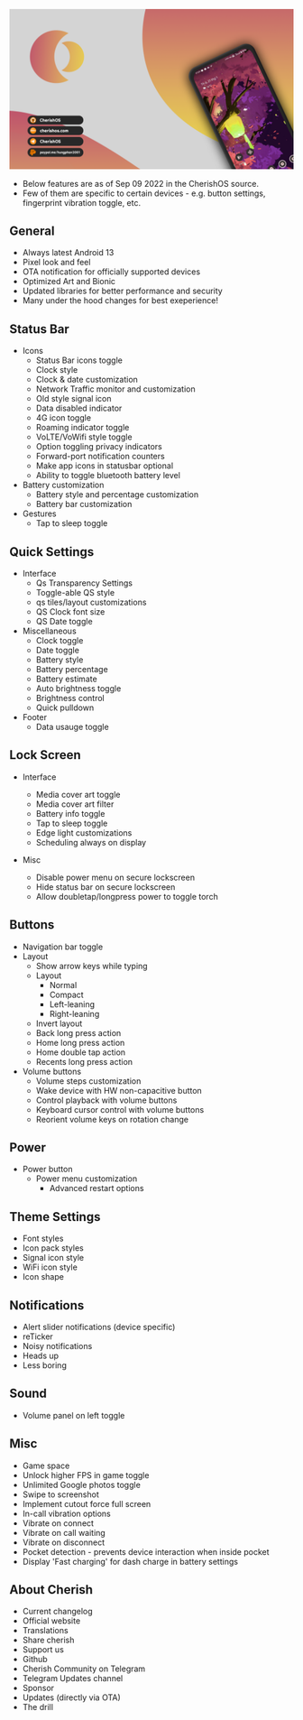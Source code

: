 ![alt text][logo]

  [logo]:https://github.com/CherishOS/android_manifest/blob/tiramisu/assets/cherish.png ""
* Below features are as of Sep 09 2022 in the CherishOS source.
* Few of them are specific to certain devices - e.g. button settings, fingerprint vibration toggle, etc.

General
----------
* Always latest Android 13
* Pixel look and feel
* OTA notification for officially supported devices
* Optimized Art and Bionic
* Updated libraries for better performance and security
* Many under the hood changes for best exeperience!

Status Bar
----------
* Icons
    * Status Bar icons toggle
    * Clock style
    * Clock & date customization
    * Network Traffic monitor and customization
    * Old style signal icon
    * Data disabled indicator
    * 4G icon toggle
    * Roaming indicator toggle
    * VoLTE/VoWifi style toggle
    * Option toggling privacy indicators
    * Forward-port notification counters
    * Make app icons in statusbar optional 
    * Ability to toggle bluetooth battery level
* Battery customization
    * Battery style and percentage customization
    * Battery bar customization
* Gestures
    * Tap to sleep toggle

Quick Settings
----------
* Interface
    * Qs Transparency Settings
    * Toggle-able QS style
    * qs tiles/layout customizations
    * QS Clock font size
    * QS Date toggle
* Miscellaneous
    * Clock toggle
    * Date toggle
    * Battery style
    * Battery percentage
    * Battery estimate
    * Auto brightness toggle
    * Brightness control
    * Quick pulldown
* Footer
    * Data usauge toggle

Lock Screen
----------
* Interface
    * Media cover art toggle
    * Media cover art filter
    * Battery info toggle
    * Tap to sleep toggle
    * Edge light customizations
    * Scheduling always on display
    
* Misc
    * Disable power menu on secure lockscreen
    * Hide status bar on secure lockscreen
    * Allow doubletap/longpress power to toggle torch

Buttons
----------
* Navigation bar toggle
* Layout
    * Show arrow keys while typing
    * Layout
      * Normal
      * Compact
      * Left-leaning
      * Right-leaning
    * Invert layout
    * Back long press action
    * Home long press action
    * Home double tap action
    * Recents long press action
* Volume buttons
    * Volume steps customization
    * Wake device with HW non-capacitive button
    * Control playback with volume buttons
    * Keyboard cursor control with volume buttons
    * Reorient volume keys on rotation change

Power
----------
* Power button
  * Power menu customization
    * Advanced restart options

Theme Settings
----------
* Font styles
* Icon pack styles
* Signal icon style
* WiFi icon style
* Icon shape

Notifications
----------
* Alert slider notifications (device specific)
* reTicker
* Noisy notifications
* Heads up
* Less boring

Sound
----------
* Volume panel on left toggle


Misc
----------
* Game space
* Unlock higher FPS in game toggle
* Unlimited Google photos toggle
* Swipe to screenshot
* Implement cutout force full screen
* In-call vibration options
* Vibrate on connect
* Vibrate on call waiting
* Vibrate on disconnect
* Pocket detection - prevents device interaction when inside pocket
* Display 'Fast charging' for dash charge in battery settings

About Cherish
----------
* Current changelog
* Official website
* Translations
* Share cherish
* Support us
* Github
* Cherish Community on Telegram
* Telegram Updates channel
* Sponsor
* Updates (directly via OTA)
* The drill

